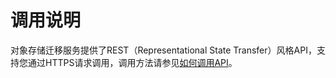 # 调用说明<a name="oms_api_0002"></a>

对象存储迁移服务提供了REST（Representational State Transfer）风格API，支持您通过HTTPS请求调用，调用方法请参见[如何调用API](如何调用API.md)。

